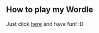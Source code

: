 ## How to play my Wordle
Just click [here](https://carlosisla99.github.io/Wordle-Game/) and have fun! :D
